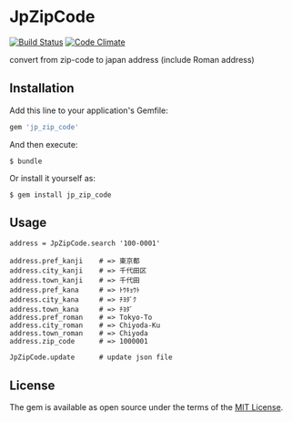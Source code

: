 # JpZipCode

[![Build Status](https://travis-ci.org/kimromi/jp_zip_code.svg?branch=master)](https://travis-ci.org/kimromi/jp_zip_code)
[![Code Climate](https://codeclimate.com/github/kimromi/jp_zip_code/badges/gpa.svg)](https://codeclimate.com/github/kimromi/jp_zip_code)

convert from zip-code to japan address (include Roman address)

## Installation

Add this line to your application's Gemfile:

```ruby
gem 'jp_zip_code'
```

And then execute:

    $ bundle

Or install it yourself as:

    $ gem install jp_zip_code

## Usage

```
address = JpZipCode.search '100-0001'

address.pref_kanji    # => 東京都
address.city_kanji    # => 千代田区
address.town_kanji    # => 千代田
address.pref_kana     # => ﾄｳｷｮｳﾄ
address.city_kana     # => ﾁﾖﾀﾞｸ
address.town_kana     # => ﾁﾖﾀﾞ
address.pref_roman    # => Tokyo-To
address.city_roman    # => Chiyoda-Ku
address.town_roman    # => Chiyoda
address.zip_code      # => 1000001

JpZipCode.update      # update json file
```

## License

The gem is available as open source under the terms of the [MIT License](http://opensource.org/licenses/MIT).

